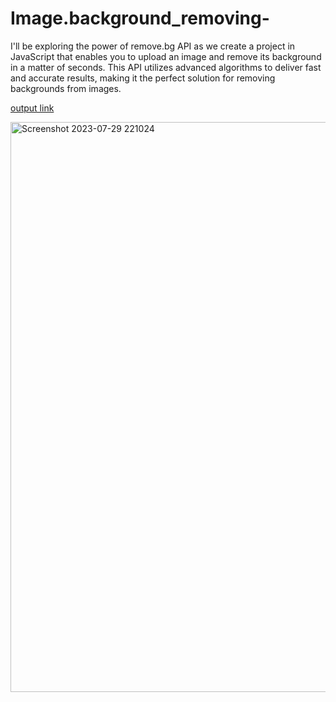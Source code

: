 # Image.background_removing-
I'll be exploring the power of remove.bg API as we create a project in JavaScript that enables you to upload an image and remove its background in a matter of seconds. This API utilizes advanced algorithms to deliver fast and accurate results, making it the perfect solution for removing backgrounds from images. 


[output link](https://abhash1916.github.io/Image.background_removing-/)

<img width="912" alt="Screenshot 2023-07-29 221024" src="https://github.com/Abhash1916/Image.background_removing-/assets/126318799/b195ffe9-2bbe-46f8-8045-55cbfb0cb005">
